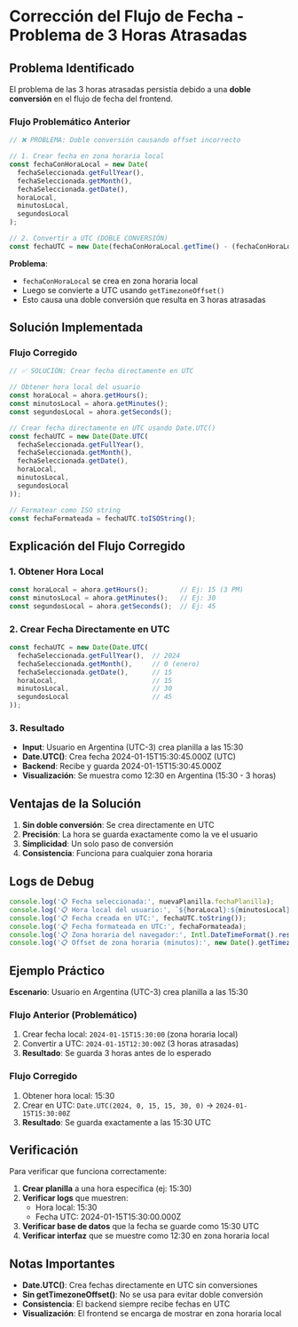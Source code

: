 # Corrección del Flujo de Fecha - Problema de 3 Horas Atrasadas

## Problema Identificado

El problema de las 3 horas atrasadas persistía debido a una **doble conversión** en el flujo de fecha del frontend.

### Flujo Problemático Anterior

```javascript
// ❌ PROBLEMA: Doble conversión causando offset incorrecto

// 1. Crear fecha en zona horaria local
const fechaConHoraLocal = new Date(
  fechaSeleccionada.getFullYear(),
  fechaSeleccionada.getMonth(),
  fechaSeleccionada.getDate(),
  horaLocal,
  minutosLocal,
  segundosLocal
);

// 2. Convertir a UTC (DOBLE CONVERSIÓN)
const fechaUTC = new Date(fechaConHoraLocal.getTime() - (fechaConHoraLocal.getTimezoneOffset() * 60000));
```

**Problema**: 
- `fechaConHoraLocal` se crea en zona horaria local
- Luego se convierte a UTC usando `getTimezoneOffset()`
- Esto causa una doble conversión que resulta en 3 horas atrasadas

## Solución Implementada

### Flujo Corregido

```javascript
// ✅ SOLUCIÓN: Crear fecha directamente en UTC

// Obtener hora local del usuario
const horaLocal = ahora.getHours();
const minutosLocal = ahora.getMinutes();
const segundosLocal = ahora.getSeconds();

// Crear fecha directamente en UTC usando Date.UTC()
const fechaUTC = new Date(Date.UTC(
  fechaSeleccionada.getFullYear(),
  fechaSeleccionada.getMonth(),
  fechaSeleccionada.getDate(),
  horaLocal,
  minutosLocal,
  segundosLocal
));

// Formatear como ISO string
const fechaFormateada = fechaUTC.toISOString();
```

## Explicación del Flujo Corregido

### 1. **Obtener Hora Local**
```javascript
const horaLocal = ahora.getHours();        // Ej: 15 (3 PM)
const minutosLocal = ahora.getMinutes();   // Ej: 30
const segundosLocal = ahora.getSeconds();  // Ej: 45
```

### 2. **Crear Fecha Directamente en UTC**
```javascript
const fechaUTC = new Date(Date.UTC(
  fechaSeleccionada.getFullYear(),  // 2024
  fechaSeleccionada.getMonth(),     // 0 (enero)
  fechaSeleccionada.getDate(),      // 15
  horaLocal,                        // 15
  minutosLocal,                     // 30
  segundosLocal                     // 45
));
```

### 3. **Resultado**
- **Input**: Usuario en Argentina (UTC-3) crea planilla a las 15:30
- **Date.UTC()**: Crea fecha 2024-01-15T15:30:45.000Z (UTC)
- **Backend**: Recibe y guarda 2024-01-15T15:30:45.000Z
- **Visualización**: Se muestra como 12:30 en Argentina (15:30 - 3 horas)

## Ventajas de la Solución

1. **Sin doble conversión**: Se crea directamente en UTC
2. **Precisión**: La hora se guarda exactamente como la ve el usuario
3. **Simplicidad**: Un solo paso de conversión
4. **Consistencia**: Funciona para cualquier zona horaria

## Logs de Debug

```javascript
console.log('📋 Fecha seleccionada:', nuevaPlanilla.fechaPlanilla);
console.log('📋 Hora local del usuario:', `${horaLocal}:${minutosLocal}:${segundosLocal}`);
console.log('📋 Fecha creada en UTC:', fechaUTC.toString());
console.log('📋 Fecha formateada en UTC:', fechaFormateada);
console.log('📋 Zona horaria del navegador:', Intl.DateTimeFormat().resolvedOptions().timeZone);
console.log('📋 Offset de zona horaria (minutos):', new Date().getTimezoneOffset());
```

## Ejemplo Práctico

**Escenario**: Usuario en Argentina (UTC-3) crea planilla a las 15:30

### Flujo Anterior (Problemático)
1. Crear fecha local: `2024-01-15T15:30:00` (zona horaria local)
2. Convertir a UTC: `2024-01-15T12:30:00Z` (3 horas atrasadas)
3. **Resultado**: Se guarda 3 horas antes de lo esperado

### Flujo Corregido
1. Obtener hora local: 15:30
2. Crear en UTC: `Date.UTC(2024, 0, 15, 15, 30, 0)` → `2024-01-15T15:30:00Z`
3. **Resultado**: Se guarda exactamente a las 15:30 UTC

## Verificación

Para verificar que funciona correctamente:

1. **Crear planilla** a una hora específica (ej: 15:30)
2. **Verificar logs** que muestren:
   - Hora local: 15:30
   - Fecha UTC: 2024-01-15T15:30:00.000Z
3. **Verificar base de datos** que la fecha se guarde como 15:30 UTC
4. **Verificar interfaz** que se muestre como 12:30 en zona horaria local

## Notas Importantes

- **Date.UTC()**: Crea fechas directamente en UTC sin conversiones
- **Sin getTimezoneOffset()**: No se usa para evitar doble conversión
- **Consistencia**: El backend siempre recibe fechas en UTC
- **Visualización**: El frontend se encarga de mostrar en zona horaria local










